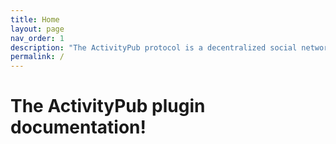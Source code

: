 ```yaml
---
title: Home
layout: page
nav_order: 1
description: "The ActivityPub protocol is a decentralized social networking protocol based upon the ActivityStreams 2.0 data format."
permalink: /
---
```


# The ActivityPub plugin documentation!
